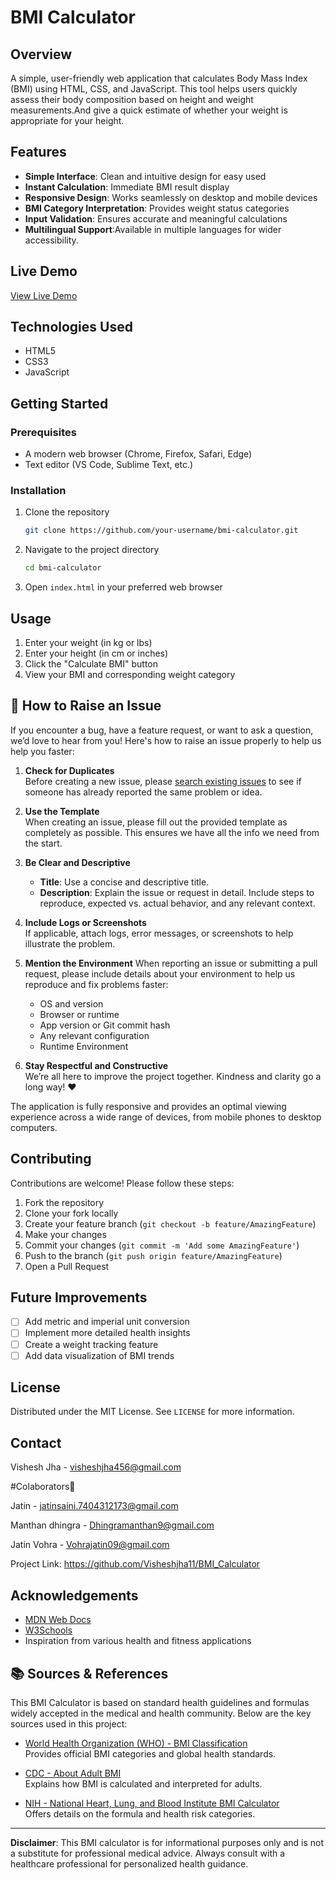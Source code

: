 # BMI Calculator

## Overview

A simple, user-friendly web application that calculates Body Mass Index (BMI) using HTML, CSS, and JavaScript. This tool helps users quickly assess their body composition based on height and weight measurements.And give a quick estimate of whether your weight is appropriate for your height.

## Features

- **Simple Interface**: Clean and intuitive design for easy used
- **Instant Calculation**: Immediate BMI result display
- **Responsive Design**: Works seamlessly on desktop and mobile devices
- **BMI Category Interpretation**: Provides weight status categories
- **Input Validation**: Ensures accurate and meaningful calculations
- **Multilingual Support**:Available in multiple languages for wider accessibility.


## Live Demo

[View Live Demo](https://Visheshjha11.github.io/bmi-calculator)

## Technologies Used

- HTML5
- CSS3
- JavaScript

## Getting Started

### Prerequisites

- A modern web browser (Chrome, Firefox, Safari, Edge)
- Text editor (VS Code, Sublime Text, etc.)

### Installation

1. Clone the repository
   ```bash
   git clone https://github.com/your-username/bmi-calculator.git
   ```

2. Navigate to the project directory
   ```bash
   cd bmi-calculator
   ```

3. Open `index.html` in your preferred web browser

## Usage

1. Enter your weight (in kg or lbs)
2. Enter your height (in cm or inches)
3. Click the "Calculate BMI" button
4. View your BMI and corresponding weight category

## 🐛 How to Raise an Issue

If you encounter a bug, have a feature request, or want to ask a question, we’d love to hear from you! Here's how to raise an issue properly to help us help you faster:

1. **Check for Duplicates**  
   Before creating a new issue, please [search existing issues](../../issues) to see if someone has already reported the same problem or idea.

2. **Use the Template**  
   When creating an issue, please fill out the provided template as completely as possible. This ensures we have all the info we need from the start.

3. **Be Clear and Descriptive**  
   - **Title**: Use a concise and descriptive title.  
   - **Description**: Explain the issue or request in detail. Include steps to reproduce, expected vs. actual behavior, and any relevant context.

4. **Include Logs or Screenshots**  
   If applicable, attach logs, error messages, or screenshots to help illustrate the problem.

5. **Mention the Environment**
   When reporting an issue or submitting a pull request, please include details about your 
   environment to help us reproduce and fix problems faster:
   - OS and version
   - Browser or runtime
   - App version or Git commit hash
   - Any relevant configuration
   - Runtime Environment 

7. **Stay Respectful and Constructive**  
   We’re all here to improve the project together. Kindness and clarity go a long way! ❤️


The application is fully responsive and provides an optimal viewing experience across a wide range of devices, from mobile phones to desktop computers.

## Contributing

Contributions are welcome! Please follow these steps:

1. Fork the repository
2. Clone your fork locally
3. Create your feature branch (`git checkout -b feature/AmazingFeature`)
4. Make your changes
5. Commit your changes (`git commit -m 'Add some AmazingFeature'`)
6. Push to the branch (`git push origin feature/AmazingFeature`)
7. Open a Pull Request

## Future Improvements

- [ ] Add metric and imperial unit conversion
- [ ] Implement more detailed health insights
- [ ] Create a weight tracking feature
- [ ] Add data visualization of BMI trends

## License

Distributed under the MIT License. See `LICENSE` for more information.

## Contact

Vishesh Jha - visheshjha456@gmail.com

#Colaborators🤝

Jatin - jatinsaini.7404312173@gmail.com

Manthan dhingra -  Dhingramanthan9@gmail.com

Jatin Vohra - Vohrajatin09@gmail.com

Project Link: https://github.com/Visheshjha11/BMI_Calculator

## Acknowledgements

- [MDN Web Docs](https://developer.mozilla.org/)
- [W3Schools](https://www.w3schools.com/)
- Inspiration from various health and fitness applications

## 📚 Sources & References

This BMI Calculator is based on standard health guidelines and formulas widely accepted in the medical and health community. Below are the key sources used in this project:

- [World Health Organization (WHO) - BMI Classification](https://www.who.int/news-room/fact-sheets/detail/obesity-and-overweight)  
  Provides official BMI categories and global health standards.

- [CDC - About Adult BMI](https://www.cdc.gov/healthyweight/assessing/bmi/adult_bmi/index.html)  
  Explains how BMI is calculated and interpreted for adults.

- [NIH - National Heart, Lung, and Blood Institute BMI Calculator](https://www.nhlbi.nih.gov/health/educational/lose_wt/BMI/bmicalc.htm)  
  Offers details on the formula and health risk categories.


---

**Disclaimer**: This BMI calculator is for informational purposes only and is not a substitute for professional medical advice. Always consult with a healthcare professional for personalized health guidance.
